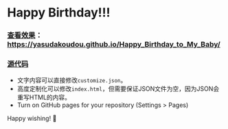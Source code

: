 # Happy Birthday!!!


### [查看效果](https://yasudakoudou.github.io/Happy_Birthday_to_My_Baby/)：https://yasudakoudou.github.io/Happy_Birthday_to_My_Baby/

### [源代码](https://github.com/faahim/happy-birthday)



* 文字内容可以直接修改`customize.json`。
* 高度定制化可以修改`index.html`，但需要保证JSON文件为空，因为JSON会重写HTML的内容。
* Turn on GitHub pages for your repository (Settings > Pages)


Happy wishing! 🎉
